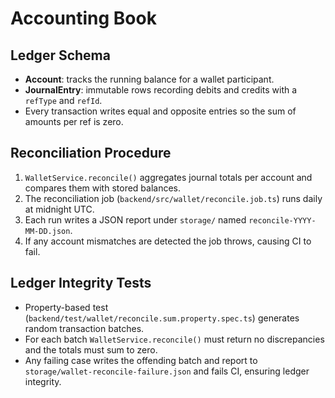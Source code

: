 # Accounting Book

## Ledger Schema
- **Account**: tracks the running balance for a wallet participant.
- **JournalEntry**: immutable rows recording debits and credits with a `refType` and `refId`.
- Every transaction writes equal and opposite entries so the sum of amounts per ref is zero.

## Reconciliation Procedure
1. `WalletService.reconcile()` aggregates journal totals per account and compares them with stored balances.
2. The reconciliation job (`backend/src/wallet/reconcile.job.ts`) runs daily at midnight UTC.
3. Each run writes a JSON report under `storage/` named `reconcile-YYYY-MM-DD.json`.
4. If any account mismatches are detected the job throws, causing CI to fail.

## Ledger Integrity Tests
- Property-based test (`backend/test/wallet/reconcile.sum.property.spec.ts`) generates random transaction batches.
- For each batch `WalletService.reconcile()` must return no discrepancies and the totals must sum to zero.
- Any failing case writes the offending batch and report to `storage/wallet-reconcile-failure.json` and fails CI, ensuring ledger integrity.

